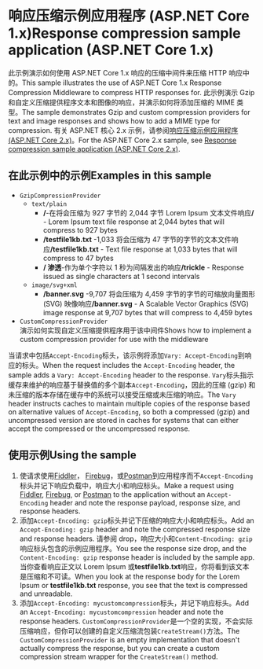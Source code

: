 # <a name="response-compression-sample-application-aspnet-core-1x"></a><span data-ttu-id="17d4f-101">响应压缩示例应用程序 (ASP.NET Core 1.x)</span><span class="sxs-lookup"><span data-stu-id="17d4f-101">Response compression sample application (ASP.NET Core 1.x)</span></span>

<span data-ttu-id="17d4f-102">此示例演示如何使用 ASP.NET Core 1.x 响应的压缩中间件来压缩 HTTP 响应中的。</span><span class="sxs-lookup"><span data-stu-id="17d4f-102">This sample illustrates the use of ASP.NET Core 1.x Response Compression Middleware to compress HTTP responses for.</span></span> <span data-ttu-id="17d4f-103">此示例演示 Gzip 和自定义压缩提供程序文本和图像的响应，并演示如何将添加压缩的 MIME 类型。</span><span class="sxs-lookup"><span data-stu-id="17d4f-103">The sample demonstrates Gzip and custom compression providers for text and image responses and shows how to add a MIME type for compression.</span></span> <span data-ttu-id="17d4f-104">有关 ASP.NET 核心 2.x 示例，请参阅[响应压缩示例应用程序 (ASP.NET Core 2.x)](https://github.com/aspnet/Docs/tree/master/aspnetcore/performance/response-compression/samples/2.x)。</span><span class="sxs-lookup"><span data-stu-id="17d4f-104">For the ASP.NET Core 2.x sample, see [Response compression sample application (ASP.NET Core 2.x)](https://github.com/aspnet/Docs/tree/master/aspnetcore/performance/response-compression/samples/2.x).</span></span>

## <a name="examples-in-this-sample"></a><span data-ttu-id="17d4f-105">在此示例中的示例</span><span class="sxs-lookup"><span data-stu-id="17d4f-105">Examples in this sample</span></span>
* `GzipCompressionProvider`
  * `text/plain`
    * <span data-ttu-id="17d4f-106">**/**-在将会压缩为 927 字节的 2,044 字节 Lorem Ipsum 文本文件响应</span><span class="sxs-lookup"><span data-stu-id="17d4f-106">**/** - Lorem Ipsum text file response at 2,044 bytes that will compress to 927 bytes</span></span>
    * <span data-ttu-id="17d4f-107">**/testfile1kb.txt** -1,033 将会压缩为 47 字节的字节的文本文件响应</span><span class="sxs-lookup"><span data-stu-id="17d4f-107">**/testfile1kb.txt** - Text file response at 1,033 bytes that will compress to 47 bytes</span></span>
    * <span data-ttu-id="17d4f-108">**/ 渗透**-作为单个字符以 1 秒为间隔发出的响应</span><span class="sxs-lookup"><span data-stu-id="17d4f-108">**/trickle** - Response issued as single characters at 1 second intervals</span></span> 
  * `image/svg+xml`
    * <span data-ttu-id="17d4f-109">**/banner.svg** -9,707 将会压缩为 4,459 字节的字节的可缩放向量图形 (SVG) 映像响应</span><span class="sxs-lookup"><span data-stu-id="17d4f-109">**/banner.svg** - A Scalable Vector Graphics (SVG) image response at 9,707 bytes that will compress to 4,459 bytes</span></span>
* `CustomCompressionProvider`<br><span data-ttu-id="17d4f-110">演示如何实现自定义压缩提供程序用于该中间件</span><span class="sxs-lookup"><span data-stu-id="17d4f-110">Shows how to implement a custom compression provider for use with the middleware</span></span>

<span data-ttu-id="17d4f-111">当请求中包括`Accept-Encoding`标头，该示例将添加`Vary: Accept-Encoding`到响应的标头。</span><span class="sxs-lookup"><span data-stu-id="17d4f-111">When the request includes the `Accept-Encoding` header, the sample adds a `Vary: Accept-Encoding` header to the response.</span></span> <span data-ttu-id="17d4f-112">`Vary`标头指示缓存来维护的响应基于替换值的多个副本`Accept-Encoding`，因此的压缩 (gzip) 和未压缩的版本存储在缓存中的系统可以接受压缩或未压缩的响应。</span><span class="sxs-lookup"><span data-stu-id="17d4f-112">The `Vary` header instructs caches to maintain multiple copies of the response based on alternative values of `Accept-Encoding`, so both a compressed (gzip) and uncompressed version are stored in caches for systems that can either accept the compressed or the uncompressed response.</span></span>

## <a name="using-the-sample"></a><span data-ttu-id="17d4f-113">使用示例</span><span class="sxs-lookup"><span data-stu-id="17d4f-113">Using the sample</span></span>
1. <span data-ttu-id="17d4f-114">使请求使用[Fiddler](http://www.telerik.com/fiddler)， [Firebug](http://getfirebug.com/)，或[Postman](https://www.getpostman.com/)到应用程序而不`Accept-Encoding`标头并记下响应负载中，响应大小和响应标头。</span><span class="sxs-lookup"><span data-stu-id="17d4f-114">Make a request using [Fiddler](http://www.telerik.com/fiddler), [Firebug](http://getfirebug.com/), or [Postman](https://www.getpostman.com/) to the application without an `Accept-Encoding` header and note the response payload, response size, and response headers.</span></span>
2. <span data-ttu-id="17d4f-115">添加`Accept-Encoding: gzip`标头并记下压缩的响应大小和响应标头。</span><span class="sxs-lookup"><span data-stu-id="17d4f-115">Add an `Accept-Encoding: gzip` header and note the compressed response size and response headers.</span></span> <span data-ttu-id="17d4f-116">请参阅 drop，响应大小和`Content-Encoding: gzip`响应标头包含的示例应用程序。</span><span class="sxs-lookup"><span data-stu-id="17d4f-116">You see the response size drop, and the `Content-Encoding: gzip` response header is included by the sample app.</span></span> <span data-ttu-id="17d4f-117">当你查看响应正文以 Lorem Ipsum 或**testfile1kb.txt**响应，你将看到该文本是压缩和不可读。</span><span class="sxs-lookup"><span data-stu-id="17d4f-117">When you look at the response body for the Lorem Ipsum or **testfile1kb.txt** response, you see that the text is compressed and unreadable.</span></span>
3. <span data-ttu-id="17d4f-118">添加`Accept-Encoding: mycustomcompression`标头，并记下响应标头。</span><span class="sxs-lookup"><span data-stu-id="17d4f-118">Add an `Accept-Encoding: mycustomcompression` header and note the response headers.</span></span> <span data-ttu-id="17d4f-119">`CustomCompressionProvider`是一个空的实现，不会实际压缩响应，但你可以创建的自定义压缩流包装`CreateStream()`方法。</span><span class="sxs-lookup"><span data-stu-id="17d4f-119">The `CustomCompressionProvider` is an empty implementation that doesn't actually compress the response, but you can create a custom compression stream wrapper for the `CreateStream()` method.</span></span>
